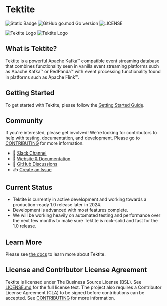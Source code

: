 # Tektite

![Static Badge](https://img.shields.io/badge/Maturity--Level-Alpha-red)
![GitHub go.mod Go version](https://img.shields.io/github/go-mod/go-version/spirit-labs/tektite?logo=go)
![LICENSE](https://img.shields.io/github/license/spirit-labs/tektite?logo=apache)

![Tektite Logo](./docs/images/tektite-logo-light.png#gh-light-mode-only)
![Tektite Logo](./docs/images/tektite-logo-dark.png#gh-dark-mode-only)

## What is Tektite?

Tektite is a powerful Apache Kafka™ compatible event streaming database that combines functionality seen in vanilla
event streaming platforms such as Apache Kafka™ or RedPanda™ with event processing functionality found in platforms such
as Apache Flink™.

## Getting Started

To get started with Tektite, please follow the [Getting Started Guide](https://tektitedb.com/getting_started/).

## Community

If you're interested, please get involved! We're looking for contributors to help with testing, documentation, and development. Please go to [CONTRIBUTING](CONTRIBUTING.MD) for more information.
* :mega: [Slack Channel](https://join.slack.com/t/tektiteworkspace/shared_invite/zt-2ju7rh24j-fr2SFinO5TaL2k32L0tK5w)
* :book: [Website & Documentation](http://www.tektitedb.com)
* :thread: [GitHub Discussions](https://github.com/spirit-labs/tektite/discussions)
* :writing_hand: [Create an Issue](https://github.com/spirit-labs/tektite/issues/new)

## Current Status

- Tektite is currently in active development and working towards a production-ready 1.0 release later in 2024.
- Development is advanced with most features complete.
- We will be working heavily on automated testing and performance over the next few months to make sure Tektite is rock-solid and fast for the 1.0 release.

## Learn More

Please see [the docs](http://www.tektitedb.com) to learn more about Tektite.

## License and Contributor License Agreement

Tektite is licensed under The Business Source License (BSL). See [LICENSE.md](LICENSE.md) for the full license text.
The project also requires a Contributor License Agreement (CLA) to be signed before contributions can be accepted. See [CONTRIBUTING](CONTRIBUTING.MD) for more information.
